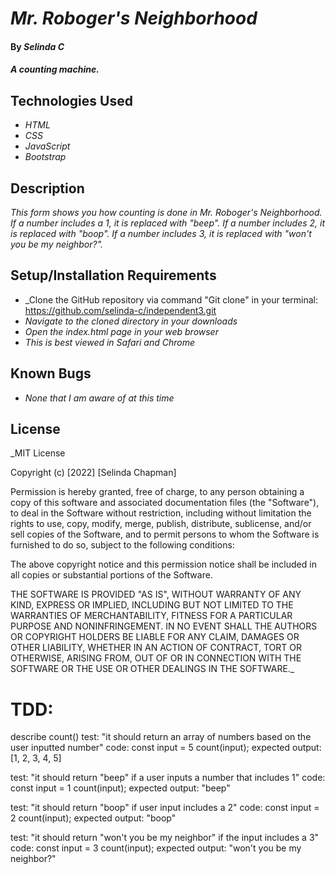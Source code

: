 
# _Mr. Roboger's Neighborhood_

#### By _**Selinda C**_

#### _A counting machine._

## Technologies Used

* _HTML_
* _CSS_
* _JavaScript_
* _Bootstrap_

## Description

_This form shows you how counting is done in Mr. Roboger's Neighborhood. If a number includes a 1, it is replaced with "beep". If a number includes 2, it is replaced with "boop". If a number includes 3, it is replaced with "won't you be my neighbor?"._

## Setup/Installation Requirements

* _Clone the GitHub repository via command "Git clone" in your terminal: https://github.com/selinda-c/independent3.git
* _Navigate to the cloned directory in your downloads_
* _Open the index.html page in your web browser_
* _This is best viewed in Safari and Chrome_

## Known Bugs

* _None that I am aware of at this time_

## License

_MIT License

Copyright (c) [2022] [Selinda Chapman]

Permission is hereby granted, free of charge, to any person obtaining a copy
of this software and associated documentation files (the "Software"), to deal
in the Software without restriction, including without limitation the rights
to use, copy, modify, merge, publish, distribute, sublicense, and/or sell
copies of the Software, and to permit persons to whom the Software is
furnished to do so, subject to the following conditions:

The above copyright notice and this permission notice shall be included in all
copies or substantial portions of the Software.

THE SOFTWARE IS PROVIDED "AS IS", WITHOUT WARRANTY OF ANY KIND, EXPRESS OR
IMPLIED, INCLUDING BUT NOT LIMITED TO THE WARRANTIES OF MERCHANTABILITY,
FITNESS FOR A PARTICULAR PURPOSE AND NONINFRINGEMENT. IN NO EVENT SHALL THE
AUTHORS OR COPYRIGHT HOLDERS BE LIABLE FOR ANY CLAIM, DAMAGES OR OTHER
LIABILITY, WHETHER IN AN ACTION OF CONTRACT, TORT OR OTHERWISE, ARISING FROM,
OUT OF OR IN CONNECTION WITH THE SOFTWARE OR THE USE OR OTHER DEALINGS IN THE
SOFTWARE._

# TDD: 
describe count()
test: "it should return an array of numbers  based on the user inputted number"
code: 
const input = 5
count(input);
expected output: [1, 2, 3, 4, 5]

test: "it should return "beep" if a user inputs a number that includes 1"
code: 
const input = 1
count(input);
expected output: "beep"

test: "it should return "boop" if user input includes a 2"
code: 
const input = 2
count(input);
expected output: "boop"

test: "it should return "won't you be my neighbor" if the input includes a 3"
code: 
const input = 3
count(input);
expected output: "won't you be my neighbor?"
